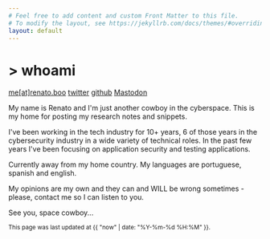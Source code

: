 ```yaml
---
# Feel free to add content and custom Front Matter to this file.
# To modify the layout, see https://jekyllrb.com/docs/themes/#overriding-theme-defaults
layout: default
---
```

# > whoami

[me[at]renato.boo](mailto:me@renato.boo)
[twitter](https://twitter.com/@renatoisnotreal)
[github](https://github.com/renatorpn)
<a rel="me" href="https://mastodon.social/@renatodoesnotexist">Mastodon</a>

My name is Renato and I'm just another cowboy in the cyberspace. This is my home for posting my research notes and snippets.

I've been working in the tech industry for 10+ years, 6 of those years in the cybersecurity industry in a wide variety of technical roles. In the past few years I've been focusing on application security and testing applications.

Currently away from my home country. My languages are portuguese, spanish and english.

My opinions are my own and they can and WILL be wrong sometimes - please, contact me so I can listen to you.

See you, space cowboy...

<sub>This page was last updated at {{ "now" | date: "%Y-%m-%d %H:%M" }}.</sub>